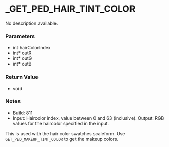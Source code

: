 # _GET_PED_HAIR_TINT_COLOR

No description available.

### Parameters
* int hairColorIndex
* int* outR
* int* outG
* int* outB

### Return Value
* void

### Notes
* Build: 811
* Input: Haircolor index, value between 0 and 63 (inclusive).
Output: RGB values for the haircolor specified in the input.

This is used with the hair color swatches scaleform.
Use `GET_PED_MAKEUP_TINT_COLOR` to get the makeup colors.


